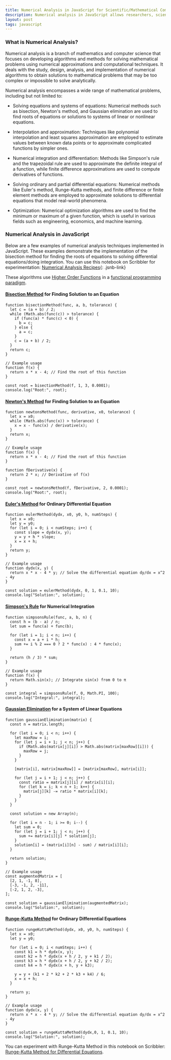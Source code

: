 ```yaml
---
title: Numerical Analysis in JavaScript for Scientific/Mathematical Computation
description: Numerical analysis in JavaScript allows researchers, scientists, and engineers to tackle complex problems by formulating them as computational tasks and finding approximate solutions using numerical algorithms and techniques. JavaScript can be used to implement Bisection Method, Newton's Method, Euler's Method, Simpson's Rule, Gaussian Elimination and Runge-Kutta Method.
layout: post
tags: javascript
---
```


### What is Numerical Analysis?
Numerical analysis is a branch of mathematics and computer science that focuses on developing algorithms and methods for solving mathematical problems using numerical approximations and computational techniques. It deals with the study, design, analysis, and implementation of numerical algorithms to obtain solutions to mathematical problems that may be too complex or impossible to solve analytically.

Numerical analysis encompasses a wide range of mathematical problems, including but not limited to:

- Solving equations and systems of equations: Numerical methods such as bisection, Newton's method, and Gaussian elimination are used to find roots of equations or solutions to systems of linear or nonlinear equations.

- Interpolation and approximation: Techniques like polynomial interpolation and least squares approximation are employed to estimate values between known data points or to approximate complicated functions by simpler ones.

- Numerical integration and differentiation: Methods like Simpson's rule and the trapezoidal rule are used to approximate the definite integral of a function, while finite difference approximations are used to compute derivatives of functions.

- Solving ordinary and partial differential equations: Numerical methods like Euler's method, Runge-Kutta methods, and finite difference or finite element methods are employed to approximate solutions to differential equations that model real-world phenomena.

- Optimization: Numerical optimization algorithms are used to find the minimum or maximum of a given function, which is useful in various fields such as engineering, economics, and machine learning.

### Numerical Analysis in JavaScript
Below are a few examples of numerical analysis techniques implemented in JavaScript. These examples demonstrate the implementation of the bisection method for finding the roots of equations to solving differential equations/doing integration. You can use this notebook on Scribbler for experimentation: [Numerical Analysis Recipes](https://app.scribbler.live/?jsnb=./examples/Numerical-Analysis-Recipes.jsnb){: .jsnb-link} 

These algorithms use [Higher Order Functions](2023-05-26-Higher-Order-Functions-in-Functional-Programming-using-JavaScript.html) in a [functional programming paradigm](2023-03-13-JavaScript-for-Functional-Programming.html).

#### [Bisection Method](https://en.wikipedia.org/wiki/Bisection_method) for Finding Solution to an Equation

	function bisectionMethod(func, a, b, tolerance) {
	  let c = (a + b) / 2;
	  while (Math.abs(func(c)) > tolerance) {
	    if (func(a) * func(c) < 0) {
	      b = c;
	    } else {
	      a = c;
	    }
	    c = (a + b) / 2;
	  }
	  return c;
	}
	
	// Example usage
	function f(x) {
	  return x * x - 4; // Find the root of this function
	}
	
	const root = bisectionMethod(f, 1, 3, 0.0001);
	console.log("Root:", root);

#### [Newton's Method](https://en.wikipedia.org/wiki/Newton%27s_method) for Finding Solution to an Equation

	function newtonsMethod(func, derivative, x0, tolerance) {
	  let x = x0;
	  while (Math.abs(func(x)) > tolerance) {
	    x = x - func(x) / derivative(x);
	  }
	  return x;
	}
	
	// Example usage
	function f(x) {
	  return x * x - 4; // Find the root of this function
	}
	
	function fDerivative(x) {
	  return 2 * x; // Derivative of f(x)
	}
	
	const root = newtonsMethod(f, fDerivative, 2, 0.0001);
	console.log("Root:", root);

#### [Euler's Method](https://en.wikipedia.org/wiki/Euler_method) for Ordinary Differential Equation

	function eulerMethod(dydx, x0, y0, h, numSteps) {
	  let x = x0;
	  let y = y0;
	  for (let i = 0; i < numSteps; i++) {
	    const slope = dydx(x, y);
	    y = y + h * slope;
	    x = x + h;
	  }
	  return y;
	}
	
	// Example usage
	function dydx(x, y) {
	  return x * x - 4 * y; // Solve the differential equation dy/dx = x^2 - 4y
	}
	
	const solution = eulerMethod(dydx, 0, 1, 0.1, 10);
	console.log("Solution:", solution);

#### [Simpson's Rule](https://en.wikipedia.org/wiki/Simpson%27s_rule) for Numerical Integration

	function simpsonsRule(func, a, b, n) {
	  const h = (b - a) / n;
	  let sum = func(a) + func(b);
	
	  for (let i = 1; i < n; i++) {
	    const x = a + i * h;
	    sum += i % 2 === 0 ? 2 * func(x) : 4 * func(x);
	  }
	
	  return (h / 3) * sum;
	}
	
	// Example usage
	function f(x) {
	  return Math.sin(x); // Integrate sin(x) from 0 to π
	}
	
	const integral = simpsonsRule(f, 0, Math.PI, 100);
	console.log("Integral:", integral);
	
#### [Gaussian Elimination](https://en.wikipedia.org/wiki/Gaussian_elimination) for a System of Linear Equations

	function gaussianElimination(matrix) {
	  const n = matrix.length;
	
	  for (let i = 0; i < n; i++) {
	    let maxRow = i;
	    for (let j = i + 1; j < n; j++) {
	      if (Math.abs(matrix[j][i]) > Math.abs(matrix[maxRow][i])) {
	        maxRow = j;
	      }
	    }
	
	    [matrix[i], matrix[maxRow]] = [matrix[maxRow], matrix[i]];
	
	    for (let j = i + 1; j < n; j++) {
	      const ratio = matrix[j][i] / matrix[i][i];
	      for (let k = i; k < n + 1; k++) {
	        matrix[j][k] -= ratio * matrix[i][k];
	      }
	    }
	  }
	
	  const solution = new Array(n);
	
	  for (let i = n - 1; i >= 0; i--) {
	    let sum = 0;
	    for (let j = i + 1; j < n; j++) {
	      sum += matrix[i][j] * solution[j];
	    }
	    solution[i] = (matrix[i][n] - sum) / matrix[i][i];
	  }
	
	  return solution;
	}
	
	// Example usage
	const augmentedMatrix = [
	  [2, 1, -1, 8],
	  [-3, -1, 2, -11],
	  [-2, 1, 2, -3],
	];
	
	const solution = gaussianElimination(augmentedMatrix);
	console.log("Solution:", solution);

#### [Runge-Kutta Method](https://en.wikipedia.org/wiki/Runge%E2%80%93Kutta_methods) for Ordinary Differential Equations

	function rungeKuttaMethod(dydx, x0, y0, h, numSteps) {
	  let x = x0;
	  let y = y0;
	
	  for (let i = 0; i < numSteps; i++) {
	    const k1 = h * dydx(x, y);
	    const k2 = h * dydx(x + h / 2, y + k1 / 2);
	    const k3 = h * dydx(x + h / 2, y + k2 / 2);
	    const k4 = h * dydx(x + h, y + k3);
	
	    y = y + (k1 + 2 * k2 + 2 * k3 + k4) / 6;
	    x = x + h;
	  }
	
	  return y;
	}
	
	// Example usage
	function dydx(x, y) {
	  return x * x - 4 * y; // Solve the differential equation dy/dx = x^2 - 4y
	}
	
	const solution = rungeKuttaMethod(dydx,0, 1, 0.1, 10);
	console.log("Solution:", solution);
You can experiment with Runge-Kutta Method in this notebook on Scribbler: [Runge-Kutta Method for Differential Equations](https://app.scribbler.live/?jsnb=./examples/Runge-Kutta-for-Differential-Equations.jsnb). 




